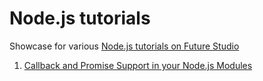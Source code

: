 # Node.js tutorials
Showcase for various [Node.js tutorials on Future Studio](https://futurestud.io/tutorials/tag/nodejs)

1. [Callback and Promise Support in your Node.js Modules](https://futurestud.io/tutorials/callback-and-promise-support-in-your-node-js-modules)
